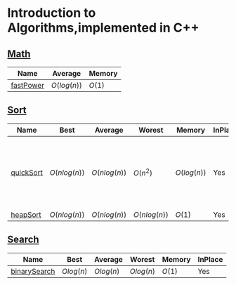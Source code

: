 # Introduction to Algorithms,implemented in C++

## [Math](./src/math/)
| Name | Average | Memory | 
| ---- | ------- | -------|
| [fastPower](./src/math/fastPower.cpp) | $O(log(n))$ | $O(1)$ |


## [Sort](./src/sort/)
| Name | Best | Average | Worest | Memory | InPlace | Stability | Comment | 
| ---- | ---- | ------- | ------ | ------ | ------- | --------- | ------ |
| [quickSort](./src/sort/quickSort/) | $O(nlog(n))$ | $O(nlog(n))$ | $O(n^2)$ | $O(log(n))$ | Yes | No | quickSort is usually done in-place with $O(log(n))$ stack space |
| [heapSort](./src/sort/heapSort/) | $O(nlog(n))$ | $O(nlog(n))$ | $O(nlog(n))$ | $O(1)$ | Yes | No |  |


## [Search](./src/search/)
| Name | Best | Average | Worest | Memory | InPlace |
| ---- | ---- | ------- | ------ | ------ | ------- | 
| [binarySearch](./src/search/binarySearch/) | $Olog(n)$ | $Olog(n)$ | $Olog(n)$ | $O(1)$ | Yes |